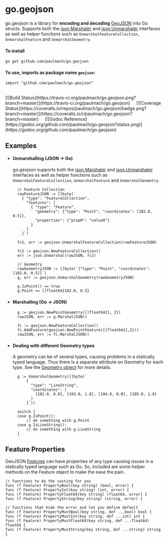 go.geojson
==========

go.geojson is a library for **encoding and decoding** [GeoJSON](http://geojson.org/) into Go structs.
Supports both the [json.Marshaler](http://golang.org/pkg/encoding/json/#Marshaler) and [json.Unmarshaler](http://golang.org/pkg/encoding/json/#Unmarshaler)
interfaces as well as helper functions such as `UnmarshalFeatureCollection`, `UnmarshalFeature` and `UnmarshalGeometry`.

#### To install
	
	go get github.com/paulmach/go.geojson

#### To use, imports as package name `geojson`:

	import "github.com/paulmach/go.geojson"

<br />
[![Build Status](https://travis-ci.org/paulmach/go.geojson.png?branch=master)](https://travis-ci.org/paulmach/go.geojson)
&nbsp; &nbsp;
[![Coverage Status](https://coveralls.io/repos/paulmach/go.geojson/badge.png?branch=master)](https://coveralls.io/r/paulmach/go.geojson?branch=master)
&nbsp; &nbsp;
[![Godoc Reference](https://godoc.org/github.com/paulmach/go.geojson?status.png)](https://godoc.org/github.com/paulmach/go.geojson)

## Examples

* #### Unmarshalling  (JSON -> Go)

	go.geojson supports both the [json.Marshaler](http://golang.org/pkg/encoding/json/#Marshaler) and [json.Unmarshaler](http://golang.org/pkg/encoding/json/#Unmarshaler) interfaces as well as helper functions such as `UnmarshalFeatureCollection`, `UnmarshalFeature` and `UnmarshalGeometry`.

		// Feature Collection
		rawFeatureJSON := []byte(`
		  { "type": "FeatureCollection",
		    "features": [
		      { "type": "Feature",
		        "geometry": {"type": "Point", "coordinates": [102.0, 0.5]},
		        "properties": {"prop0": "value0"}
		      }
		    ]
		  }`)

		fc1, err := geojson.UnmarshalFeatureCollection(rawFeatureJSON)

		fc2 := geojson.NewFeatureCollection()
		err := json.Unmarshal(rawJSON, fc2)

		// Geometry
		rawGeometryJSON := []byte(`{"type": "Point", "coordinates": [102.0, 0.5]}`)
		g, err := geojson.UnmarshalGeometry(rawGeometryJSON)

		g.IsPoint() == true
		g.Point == []float64{102.0, 0.5}


* #### Marshalling (Go -> JSON)

		g := geojson.NewPointGeometry([]float64{1, 2})
		rawJSON, err := g.MarshalJSON()

		fc := geojson.NewFeatureCollection()
		fc.AddFeature(geojson.NewPointFeature([]float64{1,2}))
		rawJSON, err := fc.MarshalJSON()

* #### Dealing with different Geometry types

	A geometry can be of several types, causing problems in a statically typed language.
	Thus there is a separate attribute on Geometry for each type. 
	See the [Geometry object](https://godoc.org/github.com/paulmach/go.geojson#Geometry) for more details.

		g := UnmarshalGeometry([]byte(`
			{
	          "type": "LineString",
	          "coordinates": [
	            [102.0, 0.0], [103.0, 1.0], [104.0, 0.0], [105.0, 1.0]
	          ]
	        }`))

		switch {
		case g.IsPoint():
			// do something with g.Point
		case g.IsLineString():
			// do something with g.LineString
		}

## Feature Properties

GeoJSON [Features](http://geojson.org/geojson-spec.html#feature-objects) can have properties of any type
causing issues in a statically typed language such as Go.
So, included are some helper methods on the Feature object to make the ease the pain.

	// functions to do the casting for you
	func (f Feature) PropertyBool(key string) (bool, error) {
	func (f Feature) PropertyInt(key string) (int, error) {
	func (f Feature) PropertyFloat64(key string) (float64, error) {
	func (f Feature) PropertyString(key string) (string, error) {

	// functions that hide the error and let you define default
	func (f Feature) PropertyMustBool(key string, def ...bool) bool {
	func (f Feature) PropertyMustInt(key string, def ...int) int {
	func (f Feature) PropertyMustFloat64(key string, def ...float64) float64 {
	func (f Feature) PropertyMustString(key string, def ...string) string {


